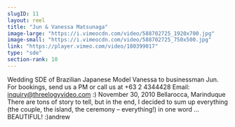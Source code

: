```yaml
---
slugID: 11 
layout: reel
title: "Jun & Vanessa Matsunaga"
image-large: "https://i.vimeocdn.com/video/588702725_1920x700.jpg"
image-small: "https://i.vimeocdn.com/video/588702725_750x500.jpg"
link: "https://player.vimeo.com/video/180399017"
type: "sde"
section-rank: 10
---
```

Wedding SDE of Brazilian Japanese Model Vanessa to businessman Jun.
For bookings, send us a PM or call us at +63 2 4344428
Email: inquiry@threelogyvideo.com :)
November 30, 2010
Bellarocca, Marinduque
There are tons of story to tell, but in the end, I decided to sum up everything (the couple, the island, the ceremony – everything!) in one word … BEAUTIFUL! :)andrew